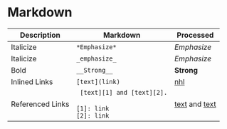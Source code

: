 # Markdown

| Description      | Markdown                                                             | Processed                                                                                      |
|------------------|----------------------------------------------------------------------|------------------------------------------------------------------------------------------------|
| Italicize        | `*Emphasize*`                                                        | *Emphasize*                                                                                    |
| Italicize        | `_emphasize_`                                                        | _Emphasize_                                                                                    || Bold             | `**Strong**`                                                         | **Strong**                                                                                     |
| Bold             | `__Strong__`                                                         | __Strong__                                                                                     |
| Inlined Links    | `[text](link)`                                                       | [nhl](https://www.nhl.com/)                                                                    |
| Referenced Links | ` [text][1] and [text][2].` <br><br> `[1]: link` <br> `[2]: link`    | [text][1] and [text][2]                                                                        |

[1]: https://www.theverge.com/
[2]: https://www.espn.com/